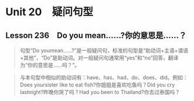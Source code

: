 ﻿ # Unit 20　疑问句型
 ## Lesson 236　Do you mean……?你的意思是……？
 
> 句型“Do youmean……?”是一般疑问句，标准的句型是“助动词+主语+谓语+其他”，“Do”是助动词。对一般疑问句通常用“yes”和“no”回答，翻译为“你的意思是……吗？”。

> 与本句型中相似的助动词有：have、has、had、do、does、did。例如：Does yoursister like to eat fish?你姐姐是喜欢吃鱼吗？Did you cry lastnight?昨晚你哭了吗？Had you been to Thailand?你去过泰国吗？


 